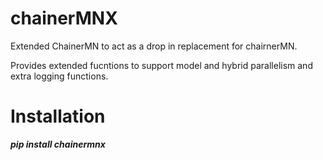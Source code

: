 # chainerMNX

Extended ChainerMN to act as a drop in replacement for chairnerMN. 

Provides extended fucntions to support model and hybrid parallelism and extra logging functions. 

# Installation 

***pip install chainermnx***


